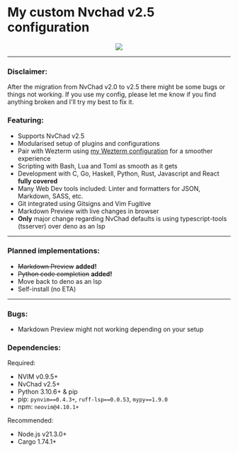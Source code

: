 # My custom Nvchad v2.5 configuration

<p align="center"><img src="https://github.com/mgastonportillo/nvchad-config/assets/106234166/674bfdac-6914-41be-b001-3dd6bc610495"></p>
<hr>

### Disclaimer:

After the migration from NvChad v2.0 to v2.5 there might be some bugs or things not working. If you use my config, please let me know if you find anything broken and I'll try my best to fix it.

### Featuring:

- Supports NvChad v2.5
- Modularised setup of plugins and configurations
- Pair with Wezterm using
  <a href="https://github.com/mgastonportillo/wezterm-config">my Wezterm
  configuration</a> for a smoother experience
- Scripting with Bash, Lua and Toml as smooth as it gets
- Development with C, Go, Haskell, Python, Rust, Javascript and React **fully covered**
- Many Web Dev tools included: Linter and formatters for JSON, Markdown, SASS, etc.
- Git integrated using Gitsigns and Vim Fugitive
- Markdown Preview with live changes in browser
- **Only** major change regarding NvChad defaults is using typescript-tools (tsserver) over deno as an lsp

<hr>

### Planned implementations:

- ~~Markdown Preview~~ **added!**
- ~~Python code completion~~ **added!**
- Move back to deno as an lsp
- Self-install (no ETA)

<hr>

### Bugs:

- Markdown Preview might not working depending on your setup

### Dependencies:

Required:

- NVIM v0.9.5+
- NvChad v2.5+
- Python 3.10.6+ & pip
- pip: `pynvim==0.4.3+`, `ruff-lsp==0.0.53`, `mypy==1.9.0`
- npm: `neovim@4.10.1+`

Recommended:

- Node.js v21.3.0+
- Cargo 1.74.1+
